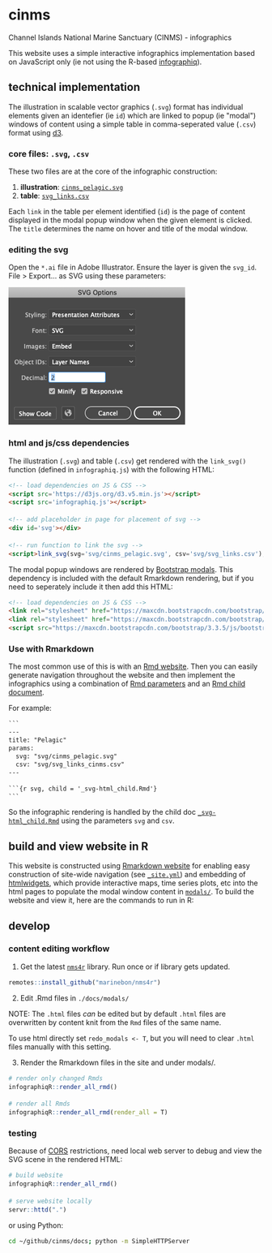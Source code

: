 # cinms

Channel Islands National Marine Sanctuary (CINMS) - infographics

This website uses a simple interactive infographics implementation based on JavaScript only (ie not using the R-based [infographiq](https://github.com/marinebon/infographiq)).

## technical implementation

The illustration in scalable vector graphics (`.svg`) format has individual elements given an identefier (ie `id`) which are linked to popup (ie "modal") windows of content using a simple table in comma-seperated value (`.csv`) format using [d3](https://d3js.org).

### core files: `.svg`, `.csv`

These two files are at the core of the infographic construction:

1. **illustration**: [`cinms_pelagic.svg`](https://github.com/marinebon/cinms/blob/master/svg/cinms_pelagic.svg) 
1. **table**: [`svg_links.csv`](https://github.com/marinebon/iea-ak-info/blob/master/svg/svg_links.csv) 

Each `link` in the table per element identified (`id`) is the page of content displayed in the modal popup window when the given element is clicked. The `title` determines the name on hover and title of the modal window.

### editing the svg

Open the `*.ai` file in Adobe Illustrator. Ensure the layer is given the `svg_id`. File > Export... as SVG using these parameters:

![](img/adobe-illustrator_export-as-svg_settings.png)

### html and js/css dependencies

The illustration (`.svg`) and table (`.csv`) get rendered with the `link_svg()` function (defined in `infographiq.js`) with the following HTML:

```html
<!-- load dependencies on JS & CSS -->
<script src='https://d3js.org/d3.v5.min.js'></script>
<script src='infographiq.js'></script>

<!-- add placeholder in page for placement of svg -->
<div id='svg'></div>

<!-- run function to link the svg -->
<script>link_svg(svg='svg/cinms_pelagic.svg', csv='svg/svg_links.csv');</script>
```

The modal popup windows are rendered by [Bootstrap modals](https://getbootstrap.com/docs/3.3/javascript/#modals). This dependency is included with the default Rmarkdown rendering, but if you need to seperately include it then add this HTML:

```html
<!-- load dependencies on JS & CSS -->
<link rel="stylesheet" href="https://maxcdn.bootstrapcdn.com/bootstrap/3.3.5/css/bootstrap.min.css">
<link rel="stylesheet" href="https://maxcdn.bootstrapcdn.com/bootstrap/3.3.7/css/bootstrap-theme.min.css">
<script src="https://maxcdn.bootstrapcdn.com/bootstrap/3.3.5/js/bootstrap.min.js"></script>
```

### Use with Rmarkdown

The most common use of this is with an [Rmd website](https://bookdown.org/yihui/rmarkdown/rmarkdown-site.html). Then you can easily generate navigation throughout the website and then implement the infographics using a combination of [Rmd parameters](https://rmarkdown.rstudio.com/developer_parameterized_reports.html%23parameter_types%2F) and an [Rmd child document](https://yihui.org/knitr/demo/child/).

For example:

    ```
    ---
    title: "Pelagic"
    params:
      svg: "svg/cinms_pelagic.svg"
      csv: "svg/svg_links_cinms.csv"
    ---
    
    ```{r svg, child = '_svg-html_child.Rmd'}
    ```

So the infographic rendering is handled by the child doc [`_svg-html_child.Rmd`](https://github.com/marinebon/cinms/blob/master/_svg-html_child.Rmd) using the parameters `svg` and `csv`.


## build and view website in R

This website is constructed using [Rmarkdown website](https://bookdown.org/yihui/rmarkdown/rmarkdown-site.html) for enabling easy construction of site-wide navigation (see [`_site.yml`](https://github.com/marinebon/iea-ak-info/blob/master/_site.yml)) and embedding of [htmlwidgets](https://www.htmlwidgets.org), which provide interactive maps, time series plots, etc into the html pages to populate the modal window content in [`modals/`](https://github.com/marinebon/iea-ak-info/tree/master/modals). To build the website and view it, here are the commands to run in R:

## develop

### content editing workflow

1. Get the latest [`nms4r`](https://marinebon.org/nms4r/) library. Run once or if library gets updated.

```r
remotes::install_github("marinebon/nms4r")
```

2. Edit .Rmd files in `./docs/modals/`

NOTE: The `.html` files *can* be edited but by default `.html` files are overwritten by content knit from the `Rmd` files of the same name.

To use html directly set `redo_modals <- T`, but you will need to clear `.html` files manually with this setting.


3. Render the Rmarkdown files in the site and under modals/.

```r
# render only changed Rmds
infographiqR::render_all_rmd()

# render all Rmds
infographiqR::render_all_rmd(render_all = T)
```

### testing

Because of [CORS](https://developer.mozilla.org/en-US/docs/Web/HTTP/CORS) restrictions, need local web server to debug and view the SVG scene in the rendered HTML:

```r
# build website
infographiqR::render_all_rmd()

# serve website locally
servr::httd(".")
```

or using Python:

```bash
cd ~/github/cinms/docs; python -m SimpleHTTPServer
```

